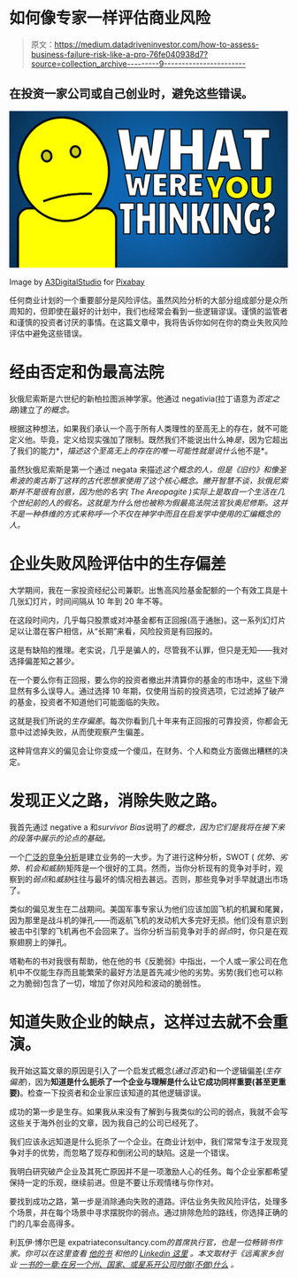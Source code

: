 # 如何像专家一样评估商业风险

> 原文：<https://medium.datadriveninvestor.com/how-to-assess-business-failure-risk-like-a-pro-76fe040938d7?source=collection_archive---------9----------------------->

## 在投资一家公司或自己创业时，避免这些错误。

![](img/2391a74c420b62bc2dfd0ade1ba8958b.png)

Image by [A3DigitalStudio](https://pixabay.com/pl/users/a3digitalstudio-3139677/?utm_source=link-attribution&utm_medium=referral&utm_campaign=image&utm_content=2684917) for [Pixabay](https://pixabay.com/pl/?utm_source=link-attribution&utm_medium=referral&utm_campaign=image&utm_content=2684917)

任何商业计划的一个重要部分是风险评估。虽然风险分析的大部分组成部分是众所周知的，但即使在最好的计划中，我们也经常会看到一些逻辑谬误。谨慎的监管者和谨慎的投资者讨厌的事情。在这篇文章中，我将告诉你如何在你的商业失败风险评估中避免这些错误。

# 经由否定和伪最高法院

狄俄尼索斯是六世纪的新柏拉图派神学家。他通过 negativia(拉丁语意为*否定之路*)建立了*的概念。*

根据这种想法，如果我们承认一个高于所有人类理性的至高无上的存在，就不可能定义他。毕竟，定义给现实强加了限制。既然我们不能说出什么神*是*，因为它超出了我们的能力*，*描述这个至高无上的存在的唯一可能性就是说什么*他不是*。

虽然狄俄尼索斯是第一个通过 negata 来描述*这个概念的人，但是《旧约》和像圣希波的奥古斯丁这样的古代思想家使用了这个核心概念。撇开智慧不谈，狄俄尼索斯并不是很有创意，因为他的名字( *The Areopagite* )实际上是取自一个生活在几个世纪前的人的假名。这就是为什么他也被称为假最高法院法官狄奥尼修斯。这并不是一种恭维的方式来称呼一个不仅在神学中而且在启发学中使用的汇编概念的人。*

# 企业失败风险评估中的生存偏差

大学期间，我在一家投资经纪公司兼职。出售高风险基金配额的一个有效工具是十几张幻灯片，时间间隔从 10 年到 20 年不等。

在这段时间内，几乎每只股票或对冲基金都有正回报(高于通胀)。这一系列幻灯片足以让潜在客户相信，从“长期”来看，风险投资是有回报的。

这是有缺陷的推理。老实说，几乎是骗人的，尽管我不认罪，但只是无知——我对选择偏差知之甚少。

在一个要么你有正回报，要么你的投资者撤出并清算你的基金的市场中，这些下滑显然有多么误导人。通过选择 10 年期，仅使用当前的投资选项，它过滤掉了破产的基金，投资者不知道他们可能面临的失败。

这就是我们所说的*生存偏差*。每次你看到几十年来有正回报的可靠投资，你都会无意中过滤掉失败，从而使观察产生偏差。

这种背信弃义的偏见会让你变成一个傻瓜，在财务、个人和商业方面做出糟糕的决定。

# 发现正义之路，消除失败之路。

我首先通过 negative a 和*survivor Bias*说明了*的概念，因为它们是我将在接下来的段落中展示的论点的基础。*

一个[广泛的竞争分析](https://entrepreneurshandbook.co/how-to-analyze-your-competition-e351b59337e5)是建立业务的一大步。为了进行这种分析，SWOT ( *优势、劣势、机会和威胁*)矩阵是一个很好的工具。然而，当你分析现有的竞争对手时，观察到的*弱点*和*威胁*往往与最坏的情况相去甚远。否则，那些竞争对手早就退出市场了。

类似的偏见发生在二战期间。美国军事专家认为他们应该加固飞机的机翼和尾翼，因为那里是战斗机的弹孔——而返航飞机的发动机大多完好无损。他们没有意识到被击中引擎的飞机再也不会回来了。当你分析当前竞争对手的*弱点*时，你只是在观察翅膀上的弹孔。

塔勒布的书对我很有帮助，他在他的书《反脆弱》中指出，一个人或一家公司在危机中不仅能生存而且能繁荣的最好方法是首先减少他的劣势。劣势(我们也可以称之为脆弱)包含了一切，增加了你对风险和波动的脆弱性。

# 知道失败企业的缺点，这样过去就不会重演。

我开始这篇文章的原因是引入了一个启发式概念(*通过否定*)和一个逻辑偏差(*生存偏差*)，因为**知道是什么扼杀了一个企业与理解是什么让它成功同样重要(甚至更重要)**。检查一下投资者和企业家应该知道的其他逻辑谬误。

成功的第一步是生存。如果我从来没有了解到与我类似的公司的弱点，我就不会写这些关于海外创业的文章，因为我自己的公司已经死了。

我们应该永远知道是什么扼杀了一个企业。在商业计划中，我们常常专注于发现竞争对手的优势，而忽略了现存和倒闭公司的缺陷。这是一个错误。

我明白研究破产企业及其死亡原因并不是一项激励人心的任务。每个企业家都希望保持一定的乐观，继续前进。但是不要让乐观情绪与你作对。

要找到成功之路，第一步是消除通向失败的道路。评估业务失败风险评估，处理多个场景，并在每个场景中寻求摆脱你的弱点。通过排除危险的路线，你选择正确的门的几率会高得多。

利瓦伊·博尔巴是 expatriateconsultancy.com[](https://expatriateconsultancy.com/business-failure-risk/expatriateconsultancy.com)**的首席执行官，也是一位畅销书作家。你可以在这里查看* [*他的书*](https://www.amazon.com/Levi-Borba/e/B082X6GSZF?ref_=dbs_p_ebk_r00_abau_000000) *和他的* [*Linkedin 这里*](https://www.linkedin.com/in/jonatasborba/) *。本文取材于《远离家乡创业* [*一书的一章:在另一个州、国家、或星系开公司时做(不做)什么*](https://www.amazon.com/Starting-Your-Own-Business-Home/dp/B08L4FL9L4/ref=tmm_pap_swatch_0?_encoding=UTF8&qid=&sr=) *。**
